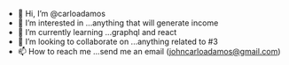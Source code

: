 - 👋 Hi, I’m @carloadamos
- 👀 I’m interested in ...anything that will generate income
- 🌱 I’m currently learning ...graphql and react
- 💞️ I’m looking to collaborate on ...anything related to #3
- 📫 How to reach me ...send me an email (johncarloadamos@gmail.com)

<!---
carloadamos/carloadamos is a ✨ special ✨ repository because its `README.md` (this file) appears on your GitHub profile.
You can click the Preview link to take a look at your changes.
--->
